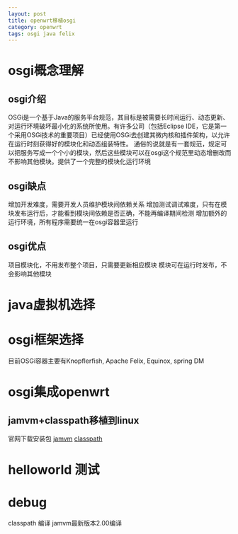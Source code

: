 ```yaml
---
layout: post
title: openwrt移植osgi
category: openwrt
tags: osgi java felix
---
```


# osgi概念理解
## osgi介绍
OSGi是一个基于Java的服务平台规范，其目标是被需要长时间运行、动态更新、对运行环境破坏最小化的系统所使用。有许多公司（包括Eclipse IDE，它是第一个采用OSGi技术的重要项目）已经使用OSGi去创建其微内核和插件架构，以允许在运行时刻获得好的模块化和动态组装特性。
通俗的说就是有一套规范，规定可以把服务写成一个个小的模块，然后这些模块可以在osgi这个规范里动态增删改而不影响其他模块。提供了一个完整的模块化运行环境

## osgi缺点
增加开发难度，需要开发人员维护模块间依赖关系
增加测试调试难度，只有在模块发布运行后，才能看到模块间依赖是否正确，不能再编译期间检测
增加额外的运行环境，所有程序需要统一在osgi容器里运行
## osgi优点
项目模块化，不用发布整个项目，只需要更新相应模块
模块可在运行时发布，不会影响其他模块
# java虚拟机选择
# osgi框架选择
目前OSGi容器主要有Knopflerfish, Apache Felix, Equinox, spring DM
# osgi集成openwrt
## jamvm+classpath移植到linux
官网下载安装包
[jamvm](http://sourceforge.net/projects/jamvm)
[classpath](http://www.gnu.org/software/classpath/)

# helloworld 测试


# debug
classpath 编译
jamvm最新版本2.00编译
